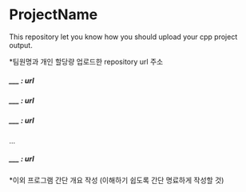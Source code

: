 # ProjectName
This repository let you know how you should upload your cpp project output.


*팀원명과 개인 할당량 업로드한 repository url 주소
##### ___ : url
##### ___ : url 
##### ___ : url
 ...
##### ___ : url

*이외 프로그램 간단 개요 작성 (이해하기 쉽도록 간단 명료하게 작성할 것)
